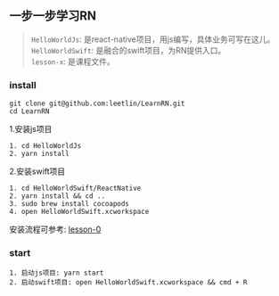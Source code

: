 ## 一步一步学习RN
> `HelloWorldJs`: 是react-native项目，用js编写，具体业务可写在这儿。<br>
> `HelloWorldSwift`: 是融合的swift项目，为RN提供入口。<br>
> `lesson-x`: 是课程文件。

### install
```
git clone git@github.com:leetlin/LearnRN.git
cd LearnRN
```

1.安装js项目
```
1. cd HelloWorldJs
2. yarn install
```

2.安装swift项目
```
1. cd HelloWorldSwift/ReactNative
2. yarn install && cd ..
3. sudo brew install cocoapods
4. open HelloWorldSwift.xcworkspace
```

安装流程可参考: [lesson-0](https://github.com/leetlin/LearnRN/blob/master/lesson-0.md)

### start
```
1. 启动js项目: yarn start
2. 启动swift项目: open HelloWorldSwift.xcworkspace && cmd + R
```
